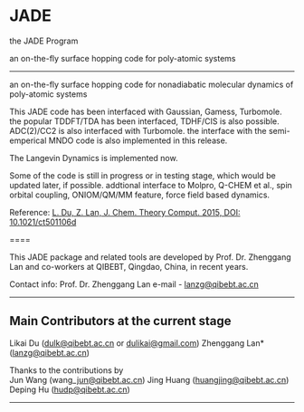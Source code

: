 JADE
====
the JADE Program

an on-the-fly surface hopping code for poly-atomic systems 

<hr>

an on-the-fly surface hopping code for nonadiabatic molecular dynamics of poly-atomic systems

This JADE code has been interfaced with Gaussian, Gamess, Turbomole.
the popular TDDFT/TDA has been interfaced, TDHF/CIS is also possible.
ADC(2)/CC2 is also interfaced with Turbomole.
the interface with the semi-emperical MNDO code is also implemented in this release.

The Langevin Dynamics is implemented now.


Some of the code is still in progress or in testing stage, which would be updated later, if possible.
addtional interface to Molpro, Q-CHEM et al., spin orbital coupling, ONIOM/QM/MM feature, force field based dynamics.

Reference:
<a href=http://pubs.acs.org/doi/abs/10.1021/ct501106d>L. Du, Z. Lan, J. Chem. Theory Comput. 2015, DOI: 10.1021/ct501106d </a>


====

This JADE package and related tools are developed
by Prof. Dr. Zhenggang Lan and co-workers at QIBEBT, Qingdao, China, in recent years.

Contact info:
Prof. Dr. Zhenggang Lan
e-mail - lanzg@qibebt.ac.cn

---- 



Main Contributors at the current stage
--------------------------------
Likai Du (dulk@qibebt.ac.cn or dulikai@gmail.com)
Zhenggang Lan\* (lanzg@qibebt.ac.cn)


Thanks to the contributions by <br>
Jun Wang (wang\_jun@qibebt.ac.cn)
Jing Huang (huangjing@qibebt.ac.cn)
Deping Hu (hudp@qibebt.ac.cn)

--------------------------------


